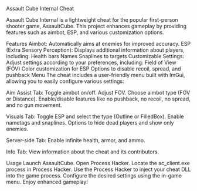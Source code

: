 Assault Cube Internal Cheat

Assault Cube Internal is a lightweight cheat for the popular first-person shooter game, AssaultCube. This project enhances gameplay by providing features such as aimbot, ESP, and various customization options.

Features
Aimbot: Automatically aims at enemies for improved accuracy.
ESP (Extra Sensory Perception): Displays additional information about players, including:
Health bars
Names
Snaplines to targets
Customizable Settings: Adjust settings according to your preferences, including:
Field of View (FOV)
Color customization for ESP
Options to disable recoil, spread, and pushback
Menu
The cheat includes a user-friendly menu built with ImGui, allowing you to easily configure various settings:

Aim Assist Tab:
Toggle aimbot on/off.
Adjust FOV.
Choose aimbot type (FOV or Distance).
Enable/disable features like no pushback, no recoil, no spread, and no gun movement.

Visuals Tab:
Toggle ESP and select the type (Outline or FilledBox).
Enable nametags and snaplines.
Options to hide dead players and show only enemies.

Server-side Tab:
Enable infinite health, armor, and ammo.

Info Tab:
View information about the cheat and its contributors.


Usage
Launch AssaultCube.
Open Process Hacker.
Locate the ac_client.exe process in Process Hacker.
Use the Process Hacker to inject your cheat DLL into the game process.
Configure the desired settings using the in-game menu.
Enjoy enhanced gameplay!
